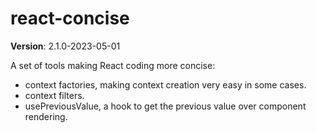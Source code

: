 # react-concise

**Version**: 2.1.0-2023-05-01

A set of tools making React coding more concise:

- context factories, making context creation very easy in some cases.
- context filters.
- usePreviousValue, a hook to get the previous value over component rendering.

